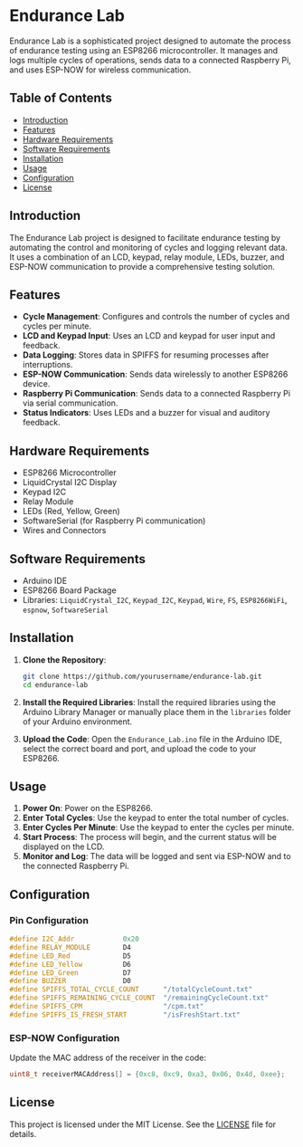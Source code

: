 # Endurance Lab

Endurance Lab is a sophisticated project designed to automate the process of endurance testing using an ESP8266 microcontroller. It manages and logs multiple cycles of operations, sends data to a connected Raspberry Pi, and uses ESP-NOW for wireless communication.

## Table of Contents

- [Introduction](#introduction)
- [Features](#features)
- [Hardware Requirements](#hardware-requirements)
- [Software Requirements](#software-requirements)
- [Installation](#installation)
- [Usage](#usage)
- [Configuration](#configuration)
- [License](#license)


## Introduction

The Endurance Lab project is designed to facilitate endurance testing by automating the control and monitoring of cycles and logging relevant data. It uses a combination of an LCD, keypad, relay module, LEDs, buzzer, and ESP-NOW communication to provide a comprehensive testing solution.

## Features

- **Cycle Management**: Configures and controls the number of cycles and cycles per minute.
- **LCD and Keypad Input**: Uses an LCD and keypad for user input and feedback.
- **Data Logging**: Stores data in SPIFFS for resuming processes after interruptions.
- **ESP-NOW Communication**: Sends data wirelessly to another ESP8266 device.
- **Raspberry Pi Communication**: Sends data to a connected Raspberry Pi via serial communication.
- **Status Indicators**: Uses LEDs and a buzzer for visual and auditory feedback.

## Hardware Requirements

- ESP8266 Microcontroller
- LiquidCrystal I2C Display
- Keypad I2C
- Relay Module
- LEDs (Red, Yellow, Green)
- SoftwareSerial (for Raspberry Pi communication)
- Wires and Connectors

## Software Requirements

- Arduino IDE
- ESP8266 Board Package
- Libraries: `LiquidCrystal_I2C`, `Keypad_I2C`, `Keypad`, `Wire`, `FS`, `ESP8266WiFi`, `espnow`, `SoftwareSerial`

## Installation

1. **Clone the Repository**:
    ```sh
    git clone https://github.com/yourusername/endurance-lab.git
    cd endurance-lab
    ```

2. **Install the Required Libraries**:
    Install the required libraries using the Arduino Library Manager or manually place them in the `libraries` folder of your Arduino environment.

3. **Upload the Code**:
    Open the `Endurance_Lab.ino` file in the Arduino IDE, select the correct board and port, and upload the code to your ESP8266.

## Usage

1. **Power On**: Power on the ESP8266.
2. **Enter Total Cycles**: Use the keypad to enter the total number of cycles.
3. **Enter Cycles Per Minute**: Use the keypad to enter the cycles per minute.
4. **Start Process**: The process will begin, and the current status will be displayed on the LCD.
5. **Monitor and Log**: The data will be logged and sent via ESP-NOW and to the connected Raspberry Pi.

## Configuration

### Pin Configuration

```cpp
#define I2C_Addr            0x20
#define RELAY_MODULE        D4
#define LED_Red             D5
#define LED_Yellow          D6
#define LED_Green           D7
#define BUZZER              D0
#define SPIFFS_TOTAL_CYCLE_COUNT      "/totalCycleCount.txt"
#define SPIFFS_REMAINING_CYCLE_COUNT  "/remainingCycleCount.txt"
#define SPIFFS_CPM                    "/cpm.txt"
#define SPIFFS_IS_FRESH_START         "/isFreshStart.txt"
```

### ESP-NOW Configuration

Update the MAC address of the receiver in the code:

```cpp
uint8_t receiverMACAddress[] = {0xc8, 0xc9, 0xa3, 0x06, 0x4d, 0xee};
```

## License

This project is licensed under the MIT License. See the [LICENSE](LICENSE) file for details.
